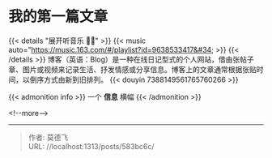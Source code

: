 # 我的第一篇文章


{{&lt; details &#34;展开听音乐 🎵🎶&#34; &gt;}}
{{&lt; music auto=&#34;https://music.163.com/#/playlist?id=9638533417&#34; &gt;}}
{{&lt; /details &gt;}}
博客（英语：Blog）是一种在线日记型式的个人网站，借由张帖子章、图片或视频来记录生活、抒发情感或分享信息。博客上的文章通常根据张贴时间，以倒序方式由新到旧排列。
{{&lt; douyin 7388149561765760266 &gt;}}

{{&lt; admonition info &gt;}}
一个 **信息** 横幅
{{&lt; /admonition &gt;}}



&lt;!--more--&gt;


---

> 作者: 莫德飞  
> URL: //localhost:1313/posts/583bc6c/  


